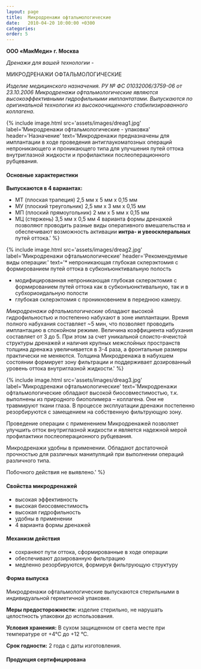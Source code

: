 ```yaml
---
layout: page
title:  Микродренажи офтальмологические
date:   2010-04-20 10:00:00 +0300
categories:
order: 5
---
```


**ООО «МакМеди» г. Москва**

*Дренажи для вашей технологии -*

МИКРОДРЕНАЖИ ОФТАЛЬМОЛОГИЧЕСКИЕ

*Изделие медицинского назначения. РУ № ФС 01032006/3759-06 от 23.10.2006
Микродренажи офтальмологические являются высокоэффективными гидрофильными имплантатами.
Выпускаются по оригинальной технологии из высокоочищенного стабилизированного коллагена.*

{% include image.html src='assets/images/dreag1.jpg'
  label='Микродренажи офтальмологические - упаковка'
  header='Назначение'
  text='Микродренажи предназначены для имплантации в ходе проведения антиглаукоматозных операций непроникающего и проникающего типа для улучшения путей оттока внутриглазной жидкости и профилактики послеоперационного рубцевания.

#### Основные характеристики

**Выпускаются в 4 вариантах:**
* МТ (плоская трапеция) 2,5 мм х 5 мм х 0,15 мм
* МУ (плоский треугольник) 2,5 мм х 3 мм х 0,15 мм
* МП (плоский прямоугольник) 2 мм х 5 мм х 0,15 мм
* МЦ (стержень) 3,5 мм х 0,5 мм
4 варианта формы дренажей позволяют проводить разные виды оперативного вмешательства и обеспечивают возможность активации **интра- и увеосклеральных** путей оттока.'
%}

{% include image.html src='assets/images/dreag2.jpg'
  label='Микродренажи офтальмологические'
  header='Рекомендуемые виды операции:'
  text='* непроникающая глубокая склерэктомия с формированием путей оттока в субконъюнктивальную полость
* модифицированная непроникающая глубокая склерэктомия с формированием путей оттока как в субконъюнктивальную, так и в субхориоидальную полости
* глубокая склерэктомия с проникновением в переднюю камеру.

*Микродренажи офтальмологические* обладают высокой гидрофильностью и постепенно набухают в зоне имплантации. Время полного набухания составляет ~5 мин, что позволяет проводить имплантацию в спокойном режиме. Величина коэффициента набухания составляет от 3 до 5. При этом за счет уникальной слоисто-ячеистой структуры дренажей и наличия крупных межслойных пространств толщина дренажа увеличивается в 3-4 раза, а фронтальные размеры практически не меняются. Толщина Микродренажа в набухшем состоянии формирует зону фильтрации и поддерживает дозированный уровень оттока внутриглазной жидкости.'
%}

{% include image.html src='assets/images/dreag3.jpg'
  label='Микродренажи офтальмологические'
  text='Микродренажи офтальмологические обладают высокой биосовместимостью, т.к. выполнены из природного биополимера – коллагена. Они не травмируют ткани глаза. В процессе эксплуатации дренажи постепенно резорбируются с замещением на собственную фильтрующую зону.

Проведение операции с применением Микродренажей позволяет улучшить отток внутриглазной жидкости и является надежной мерой профилактики послеоперационного рубцевания.

Микродренажи удобны в применении. Обладают достаточной прочностью для различных манипуляций при выполнении операций различного типа.

Побочного действия не выявлено.'
%}

#### Свойства микродренажей
* высокая эффективность
* высокая биосовместимость
* высокая гидрофильность
* удобны в применении
* 4 варианта формы дренажей

#### Механизм действия

* сохраняют пути оттока, сформированные в ходе операции
* обеспечивают дозированную фильтрацию
* медленно резорбируются, формируя фильтрующую структуру

#### Форма выпуска

Микродренажи офтальмологические выпускаются стерильными в индивидуальной герметичной упаковке.

**Меры предосторожности:** изделие стерильно, не нарушать целостность упаковки до использования.

**Условия хранения:** В сухом защищенном от света месте при температуре от +4°С до +12 °С.

**Срок годности:** 2 года с даты изготовления.

#### Продукция сертифицирована
